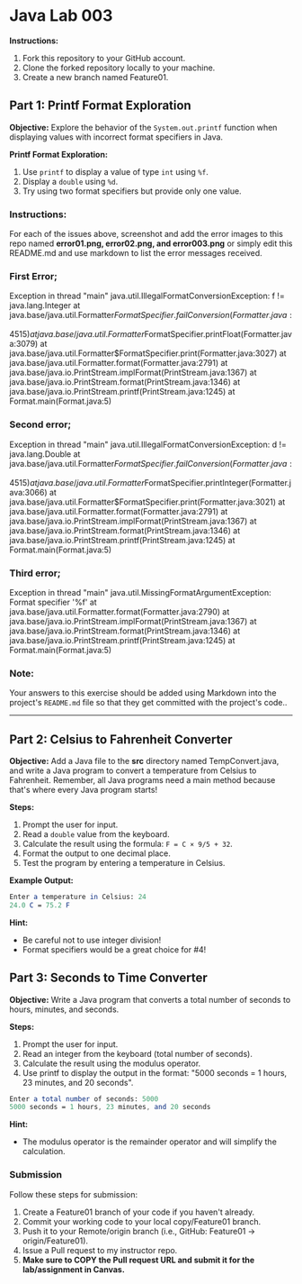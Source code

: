 # Java Lab 003

**Instructions:**
1. Fork this repository to your GitHub account.
2. Clone the forked repository locally to your machine.
3. Create a new branch named Feature01.

## Part 1: Printf Format Exploration

**Objective:**
Explore the behavior of the `System.out.printf` function when displaying values with incorrect format specifiers in Java.

**Printf Format Exploration:**
1. Use `printf` to display a value of type `int` using `%f`.
2. Display a `double` using `%d`.
3. Try using two format specifiers but provide only one value.

### **Instructions:**
For each of the issues above, screenshot and add the error images to this repo named **error01.png, error02.png, and error003.png** or simply edit this README.md and use markdown to list the error messages received.

### **First Error;**
Exception in thread "main" java.util.IllegalFormatConversionException: f != java.lang.Integer
at java.base/java.util.Formatter$FormatSpecifier.failConversion(Formatter.java:4515)
at java.base/java.util.Formatter$FormatSpecifier.printFloat(Formatter.java:3079)
at java.base/java.util.Formatter$FormatSpecifier.print(Formatter.java:3027)
at java.base/java.util.Formatter.format(Formatter.java:2791)
at java.base/java.io.PrintStream.implFormat(PrintStream.java:1367)
at java.base/java.io.PrintStream.format(PrintStream.java:1346)
at java.base/java.io.PrintStream.printf(PrintStream.java:1245)
at Format.main(Format.java:5)

### **Second error;**
Exception in thread "main" java.util.IllegalFormatConversionException: d != java.lang.Double
at java.base/java.util.Formatter$FormatSpecifier.failConversion(Formatter.java:4515)
at java.base/java.util.Formatter$FormatSpecifier.printInteger(Formatter.java:3066)
at java.base/java.util.Formatter$FormatSpecifier.print(Formatter.java:3021)
at java.base/java.util.Formatter.format(Formatter.java:2791)
at java.base/java.io.PrintStream.implFormat(PrintStream.java:1367)
at java.base/java.io.PrintStream.format(PrintStream.java:1346)
at java.base/java.io.PrintStream.printf(PrintStream.java:1245)
at Format.main(Format.java:5)

### **Third error;**
Exception in thread "main" java.util.MissingFormatArgumentException: Format specifier '%f'
at java.base/java.util.Formatter.format(Formatter.java:2790)
at java.base/java.io.PrintStream.implFormat(PrintStream.java:1367)
at java.base/java.io.PrintStream.format(PrintStream.java:1346)
at java.base/java.io.PrintStream.printf(PrintStream.java:1245)
at Format.main(Format.java:5)

### **Note:**
Your answers to this exercise should be added using Markdown into the project's `README.md` file so that they get committed with the project's code..

---

## Part 2: Celsius to Fahrenheit Converter

**Objective:**
Add a Java file to the **src** directory named TempConvert.java, and write a Java program to convert a temperature from Celsius to Fahrenheit.
Remember, all Java programs need a main method because that's where every Java program starts!

**Steps:**
1. Prompt the user for input.
2. Read a `double` value from the keyboard.
3. Calculate the result using the formula: `F = C × 9/5 + 32`.
4. Format the output to one decimal place.
5. Test the program by entering a temperature in Celsius.

**Example Output:**
```mathematica
Enter a temperature in Celsius: 24
24.0 C = 75.2 F
```

**Hint:**
* Be careful not to use integer division!
* Format specifiers would be a great choice for #4!

## Part 3: Seconds to Time Converter

**Objective:**
Write a Java program that converts a total number of seconds to hours, minutes, and seconds.

**Steps:**
1. Prompt the user for input.
2. Read an integer from the keyboard (total number of seconds).
3. Calculate the result using the modulus operator.
4. Use printf to display the output in the format: "5000 seconds = 1 hours, 23 minutes, and 20 seconds".

```mathematica
Enter a total number of seconds: 5000
5000 seconds = 1 hours, 23 minutes, and 20 seconds
```

**Hint:**
* The modulus operator is the remainder operator and will simplify the calculation.

### Submission
Follow these steps for submission:
1. Create a Feature01 branch of your code if you haven't already.
2. Commit your working code to your local copy/Feature01 branch.
3. Push it to your Remote/origin branch (i.e., GitHub: Feature01 -> origin/Feature01).
4. Issue a Pull request to my instructor repo.
5. **Make sure to COPY the Pull request URL and submit it for the lab/assignment in Canvas.**
